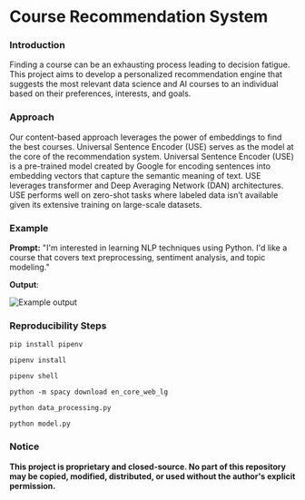 # Course Recommendation System

### Introduction 

Finding a course can be an exhausting process leading to decision fatigue. This project aims to develop a personalized recommendation engine that suggests the most relevant data science and AI courses to an individual based on their preferences, interests, and goals. 

### Approach

Our content-based approach leverages the power of embeddings to find the best courses. Universal Sentence Encoder (USE) serves as the model at the core of the recommendation system. Universal Sentence Encoder (USE) is a pre-trained model created by Google for encoding sentences into embedding vectors that capture the semantic meaning of text. USE leverages transformer and Deep Averaging Network (DAN) architectures. USE performs well on zero-shot tasks where labeled data isn’t available given its extensive training on large-scale datasets.

### Example

**Prompt:** "I'm interested in learning NLP techniques using Python. I'd like a course that covers text preprocessing, sentiment analysis, and topic modeling."

**Output**: 

![Example output](https://github.com/adelhassen/gtech-course-recommender/blob/fc2e694a25148ca2a77010ed31155532d8569608/example_output.png)

### Reproducibility Steps

```
pip install pipenv
```

```
pipenv install
```

```
pipenv shell
```

```
python -m spacy download en_core_web_lg
```

```
python data_processing.py
```

```
python model.py
```

### Notice

**This project is proprietary and closed-source. No part of this repository may be copied, modified, distributed, or used without the author's explicit permission.**


